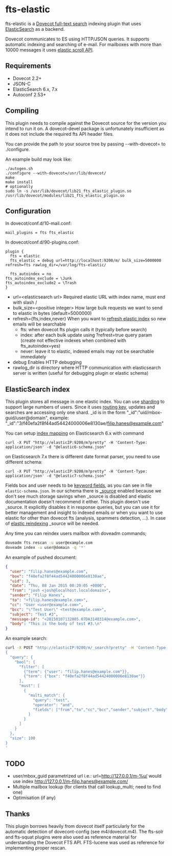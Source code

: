# fts-elastic
fts-elastic is a [Dovecot full-text search](https://doc.dovecot.org/configuration_manual/fts/) indexing plugin that uses [ElasticSearch](https://www.elastic.co/) as a backend.

Dovecot communicates to ES using HTTP/JSON queries. It supports automatic indexing and searching of e-mail.
For mailboxes with more than 10000 messages it uses [elastic scroll API](https://www.elastic.co/guide/en/elasticsearch/reference/current/search-request-body.html#request-body-search-scroll).

## Requirements
* Dovecot 2.2+
* JSON-C
* ElasticSearch 6.x, 7.x
* Autoconf 2.53+

## Compiling
This plugin needs to compile against the Dovecot source for the version you intend to run it on. A dovecot-devel package is unfortunately insufficient as it does not include the required fts API header files. 

You can provide the path to your source tree by passing --with-dovecot= to ./configure.

An example build may look like:

    ./autogen.sh
    ./configure --with-dovecot=/usr/lib/dovecot/
    make
    make install
	# optionally
	sudo ln -s /usr/lib/dovecot/lib21_fts_elastic_plugin.so /usr/lib/dovecot/modules/lib21_fts_elastic_plugin.so

## Configuration
In dovecot/conf.d/10-mail.conf:

	mail_plugins = fts fts_elastic

In dovecot/conf.d/90-plugins.conf:

	plugin {
	  fts = elastic
	  fts_elastic = debug url=http://localhost:9200/m/ bulk_size=5000000 refresh=fts rawlog_dir=/var/log/fts-elastic/

	  fts_autoindex = no
    fts_autoindex_exclude = \Junk
    fts_autoindex_exclude2 = \Trash
	}

* url=\<elasticsearch url\> Required elastic URL with index name, must end with slash /
* bulk_size=\<positive integer\> How large bulk requests we want to send to elastic in bytes (default=5000000)
* refresh={fts,index,never} When you want to [refresh elastic index](https://www.elastic.co/guide/en/elasticsearch/reference/current/indices-refresh.html) so new emails will be searchable
  * fts: when dovecot fts plugin calls it (typically before search)
  * index: after each bulk update using ?refrest=true query param (create not effective indexes when combined with fts_autoindex=yes)
  * never: leave it to elastic, indexed emails may not be searchable immediately
* debug Enables HTTP debugging
* rawlog_dir is directory where HTTP communication with elasticsearch server is written (useful for debugging plugin or elastic schema)

## ElasticSearch index
This plugin stores all message in one elastic index. You can use [sharding](https://www.elastic.co/guide/en/elasticsearch/reference/current/scalability.html) to support large numbers of users. Since it uses [routing key](https://www.elastic.co/guide/en/elasticsearch/reference/current/mapping-routing-field.html), updates and searches are accessing only one shard.
_id is in the form "_id":"uid/mbox-guid/user@domain", example: "_id":"3/f40efa2f8f44ad54424000006e8130ae/filip.hanes@example.com"

You can setup [index mapping](https://www.elastic.co/guide/en/elasticsearch/reference/current/mapping.html) on Elasticsearch 6.x with command

	curl -X PUT "http://elasticIP:9200/m?pretty" -H 'Content-Type: application/json' -d "@elastic6-schema.json"

on Elasticsearch 7.x there is different date format parser, you need to use different schema:

	curl -X PUT "http://elasticIP:9200/m?pretty" -H 'Content-Type: application/json' -d "@elastic7-schema.json"

Fields box and user needs to be [keyword fields](https://www.elastic.co/guide/en/elasticsearch/reference/current/keyword.html), as you can see in file `elastic-schema.json`.
In our schema there is [_source](https://www.elastic.co/guide/en/elasticsearch/reference/current/mapping-source-field.html) enabled because we don't see much storage savings when _source is disabled and elastic documentation doesn't recommend it either.
This plugin doesn't use _source. It explicitly disables it in response queries, but you can use it for better management and insight to indexed emails or when you want to use elastic for other than dovecot fts (analysis, spammers detection, ...).
In case of [elastic reindexing](https://www.elastic.co/guide/en/elasticsearch/reference/current/docs-reindex.html) _source will be needed.

Any time you can reindex users mailbox with doveadm commands;

```sh
doveadm fts rescan -u user@example.com
doveadm index -u user@domain -q '*'
```

An example of pushed document:
```json
{
  "user": "filip.hanes@example.com",
  "box": "f40efa2f8f44ad54424000006e8130ae",
  "uid": 3,
  "date": "Thu, 08 Jan 2015 00:20:05 +0000",
  "from": "josh <josh@localhost.localdomain>",
  "sender": "Filip Hanes",
  "to": "<filip.hanes@example.com>",
  "cc": "User <user@example.com>",
  "bcc": "\"Test User\" <test@example.com>",
  "subject": "Test #3",
  "message-id": "<20150107132005.07DA3140314@example.com>",
  "body": "This is the body of test #3.\n"
}
```

An example search:

```sh
curl -X POST "http://elasticIP:9200/m/_search?pretty" -H 'Content-Type: application/json' -d '
{
  "query": {
    "bool": {
      "filter": [
        {"term": {"user": "filip.hanes@example.com"}},
        {"term": {"box": "f40efa2f8f44ad54424000006e8130ae"}}
      ],
      "must": [
        {
          "multi_match": {
            "query": "test",
            "operator": "and",
            "fields": ["from","to","cc","bcc","sender","subject","body"]
          }
        }
      ]
    }
  },
  "size": 100
}
'
```

## TODO
* user/mbox_guid parametrized url i.e.: url=http://127.0.0.1/m-%u/ would use index http://127.0.0.1/m-filip.hanes@example.com/
* Multiple mailbox lookup (for clients that call lookup_multi; need to find one)
* Optimisation (if any)

## Thanks
This plugin borrows heavily from dovecot itself particularly for the automatic detection of dovecont-config (see m4/dovecot.m4). The fts-solr and fts-squat plugins were also used as reference material for understanding the Dovecot FTS API.
FTS-lucene was used as reference for implementing proper rescan.
